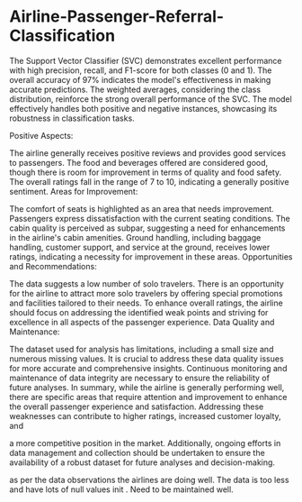 # Airline-Passenger-Referral-Classification

The Support Vector Classifier (SVC) demonstrates excellent performance with high precision, recall, and F1-score for both classes (0 and 1). The overall accuracy of 97% indicates the model's effectiveness in making accurate predictions. The weighted averages, considering the class distribution, reinforce the strong overall performance of the SVC. The model effectively handles both positive and negative instances, showcasing its robustness in classification tasks.

Positive Aspects:

The airline generally receives positive reviews and provides good services to passengers.
The food and beverages offered are considered good, though there is room for improvement in terms of quality and food safety.
The overall ratings fall in the range of 7 to 10, indicating a generally positive sentiment.
Areas for Improvement:

The comfort of seats is highlighted as an area that needs improvement. Passengers express dissatisfaction with the current seating conditions.
The cabin quality is perceived as subpar, suggesting a need for enhancements in the airline's cabin amenities.
Ground handling, including baggage handling, customer support, and service at the ground, receives lower ratings, indicating a necessity for improvement in these areas.
Opportunities and Recommendations:

The data suggests a low number of solo travelers. There is an opportunity for the airline to attract more solo travelers by offering special promotions and facilities tailored to their needs.
To enhance overall ratings, the airline should focus on addressing the identified weak points and striving for excellence in all aspects of the passenger experience.
Data Quality and Maintenance:

The dataset used for analysis has limitations, including a small size and numerous missing values. It is crucial to address these data quality issues for more accurate and comprehensive insights.
Continuous monitoring and maintenance of data integrity are necessary to ensure the reliability of future analyses.
In summary, while the airline is generally performing well, there are specific areas that require attention and improvement to enhance the overall passenger experience and satisfaction. Addressing these weaknesses can contribute to higher ratings, increased customer loyalty, and

a more competitive position in the market. Additionally, ongoing efforts in data management and collection should be undertaken to ensure the availability of a robust dataset for future analyses and decision-making.

as per the data observations the airlines are doing well. The data is too less and have lots of null values init . Need to be maintained well.
